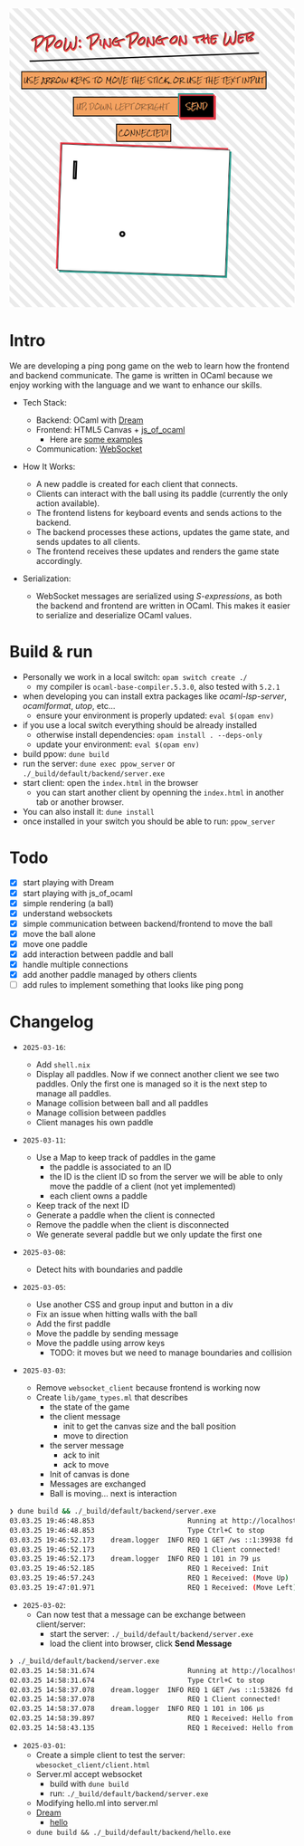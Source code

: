 <img src="images/screenshot.png" alt="OCaml plays ping pong" />

# Intro

We are developing a ping pong game on the web to learn how the frontend and backend communicate.
The game is written in OCaml because we enjoy working with the language and we want to enhance our
skills.

- Tech Stack:

  - Backend: OCaml with [Dream](https://aantron.github.io/dream/)
  - Frontend: HTML5 Canvas + [js_of_ocaml](https://ocsigen.org/js_of_ocaml/latest/manual/overview)
    - Here are [some examples](https://github.com/ocsigen/js_of_ocaml/blob/master/examples)
  - Communication: [WebSocket](https://developer.mozilla.org/en-US/docs/Web/API/WebSocket)

- How It Works:

  - A new paddle is created for each client that connects.
  - Clients can interact with the ball using its paddle (currently the only action available).
  - The frontend listens for keyboard events and sends actions to the backend.
  - The backend processes these actions, updates the game state, and sends updates to all clients.
  - The frontend receives these updates and renders the game state accordingly.

- Serialization:

  - WebSocket messages are serialized using _S-expressions_, as both the backend and frontend are written in OCaml. This makes it easier to serialize and deserialize OCaml values.

# Build & run

- Personally we work in a local switch: `opam switch create ./`
  - my compiler is `ocaml-base-compiler.5.3.0`, also tested with `5.2.1`
- when developing you can install extra packages like *ocaml-lsp-server*,
  *ocamlformat*, *utop*, etc...
  - ensure your environment is properly updated: `eval $(opam env)`
- if you use a local switch everything should be already installed
  - otherwise install dependencies: `opam install . --deps-only`
  - update your environment: `eval $(opam env)`
- build ppow: `dune build`
- run the server: `dune exec ppow_server` or `./_build/default/backend/server.exe`
- start client: open the `index.html` in the browser
  - you can start another client by openning the `index.html` in another tab or another browser.
- You can also install it: `dune install`
- once installed in your switch you should be able to run: `ppow_server`

# Todo

- [x] start playing with Dream
- [x] start playing with js_of_ocaml
- [x] simple rendering (a ball)
- [x] understand websockets
- [x] simple communication between backend/frontend to move the ball
- [x] move the ball alone
- [x] move one paddle
- [x] add interaction between paddle and ball
- [x] handle multiple connections
- [x] add another paddle managed by others clients
- [ ] add rules to implement something that looks like ping pong

# Changelog

- `2025-03-16`:
  - Add `shell.nix`
  - Display all paddles. Now if we connect another client
  we see two paddles. Only the first one is managed so it is the next
  step to manage all paddles.
  - Manage collision between ball and all paddles
  - Manage collision between paddles
  - Client manages his own paddle

- `2025-03-11`:
  - Use a Map to keep track of paddles in the game
    - the paddle is associated to an ID
    - the ID is the client ID so from the server we will be able to only
    move the paddle of a client (not yet implemented)
    - each client owns a paddle
  - Keep track of the next ID
  - Generate a paddle when the client is connected
  - Remove the paddle when the client is disconnected
  - We generate several paddle but we only update the first one

- `2025-03-08`:
  - Detect hits with boundaries and paddle

- `2025-03-05`:
  - Use another CSS and group input and button in a div
  - Fix an issue when hitting walls with the ball
  - Add the first paddle
  - Move the paddle by sending message
  - Move the paddle using arrow keys
    - TODO: it moves but we need to manage boundaries and collision

- `2025-03-03`:
  - Remove `websocket_client` because frontend is working now
  - Create `lib/game_types.ml` that describes
    - the state of the game
    - the client message
      - init to get the canvas size and the ball position
      - move to direction
    - the server message
      - ack to init
      - ack to move
    - Init of canvas is done
    - Messages are exchanged
    - Ball is moving... next is interaction
```sh
❯ dune build && ./_build/default/backend/server.exe
03.03.25 19:46:48.853                       Running at http://localhost:8080
03.03.25 19:46:48.853                       Type Ctrl+C to stop
03.03.25 19:46:52.173    dream.logger  INFO REQ 1 GET /ws ::1:39938 fd 6 Mozilla/5.0 (X11; Linux x86_64; rv:128.0) Gecko/20100101 Firefox/128.0
03.03.25 19:46:52.173                       REQ 1 Client connected!
03.03.25 19:46:52.173    dream.logger  INFO REQ 1 101 in 79 μs
03.03.25 19:46:52.185                       REQ 1 Received: Init
03.03.25 19:46:57.243                       REQ 1 Received: (Move Up)
03.03.25 19:47:01.971                       REQ 1 Received: (Move Left)
```
- `2025-03-02`:
    - Can now test that a message can be exchange between client/server:
      - start the server: `./_build/default/backend/server.exe`
      - load the client into browser, click **Send Message**
```sh
❯ ./_build/default/backend/server.exe
02.03.25 14:58:31.674                       Running at http://localhost:8080
02.03.25 14:58:31.674                       Type Ctrl+C to stop
02.03.25 14:58:37.078    dream.logger  INFO REQ 1 GET /ws ::1:53826 fd 6 Mozilla/5.0 (X11; Linux x86_64; rv:128.0) Gecko/20100101 Firefox/128.0
02.03.25 14:58:37.078                       REQ 1 Client connected!
02.03.25 14:58:37.078    dream.logger  INFO REQ 1 101 in 106 μs
02.03.25 14:58:39.897                       REQ 1 Received: Hello from client!
02.03.25 14:58:43.135                       REQ 1 Received: Hello from client!
```

- `2025-03-01`:
    - Create a simple client to test the server: `wbesocket_client/client.html`
    - Server.ml accept websocket
      - build with `dune build`
      - run: `./_build/default/backend/server.exe`
    - Modifying hello.ml into server.ml
    - [Dream](https://aantron.github.io/dream/)
      - [hello](https://aantron.github.io/dream/)
    - `dune build && ./_build/default/backend/hello.exe`
